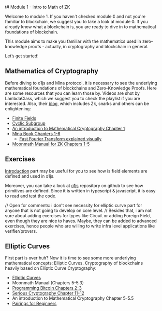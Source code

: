 t# Module 1 - Intro to Math of ZK

Welcome to module 1. If you haven't checked module 0 and not you're familiar to blockchain, we suggest you to take a look at module 0. If you already know what a blockchain is, you are ready to dive in to mathematical foundations of blockchain. 

This module aims to make you familiar with the mathematics used in zero-knowledge proofs - actually, in cryptography and blockchain in general.


Let’s get started!

## Mathematics of Cryptography

Before diving to o1js and Mina protocol, it is necessary to see the underlying mathematical foundations of blockchains and Zero-Knowledge Proofs. Here are some resources that you can learn those by. Videos are shot by LambdaClass, which we suggest you to check the playlist if you are interested. Also, their [blog](https://blog.lambdaclass.com/), which includes Zk, snarks and others can be enlightening: 

- [Finite Fields](https://www.youtube.com/watch?v=MAhmV_omOwA&list=PLFX2cij7c2PynTNWDBzmzaD6ij170ILbQ&index=9)
- [Cyclic Subgroup](https://www.youtube.com/watch?v=UIhhs38IAGM&list=PLFX2cij7c2PynTNWDBzmzaD6ij170ILbQ&index=4)
- [An introduction to Mathematical Cryptography Chapter 1](https://books.google.com.ar/books/about/An_Introduction_to_Mathematical_Cryptogr.html?id=BHuTQgAACAAJ&source=kp_book_description&redir_esc=y)
- [Mina Book Chapters 1-6 ](https://o1-labs.github.io/proof-systems/introduction.html)
    * [Fast Fourier Transform explained visually](https://www.youtube.com/watch?v=h7apO7q16V0) 
- [Moonmath Manual for ZK Chapters 1-5 ](https://github.com/LeastAuthority/moonmath-manual/releases/latest/download/main-moonmath.pdf)

## Exercises
[Introduction](https://www.minaplayground.com/tutorial/01-introduction/01-o1js) part may be useful for you to see how is field elements are defined and used in o1js. 

Moreover, you can take a look at [o1js](https://github.com/o1-labs/o1js) repository on github to see how primitives are defined. Since it is written in typescript & javascript, it is easy to read and test the code.


// Open for comments: i don't see necessity for elliptic curve part for anyone that is not going to develop on core level.
// Besides that, i am not sure about adding exercises for types like Circuit or adding Foreign Field, even though they are nice to haves. Maybe, they can be added to advanced exercises, hence people who are willing to write infra level applications like verifier/provers.
## Elliptic Curves

First part is over huh? Now it is time to see some more underlying mathematical concepts: Elliptic Curves. Cryptography of blockchains heavily based on Elliptic Curve Cryptography:

- [Elliptic Curves](https://www.youtube.com/watch?v=3InABLNaR8M&list=PLxP0p--aBHmIAeOBX1lkpTn-wAbAimg8-&index=5)
- Moonmath Manual (Chapters 5-5.3)
- [Programming Bitcoin Chapters 2-3 ](https://digilib.stekom.ac.id/assets/dokumen/ebook/feb_d82be9cf1cb52e2b294a82275318a5c8235444eb_1654093256.pdf)
- [Serious Cryptography Chapter 11-12](https://theswisessbay.ch/pdf/Books/Computer%20science/Cryptography/SeriousCryptography.pdf)
- An introduction to Mathematical Cryptography Chapter 5-5.5
- [Pairings for Beginners](https://static1.squarespace.com/static/5fdbb09f31d71c1227082339/t/5ff394720493bd28278889c6/1609798774687/PairingsForBeginners.pdf)

